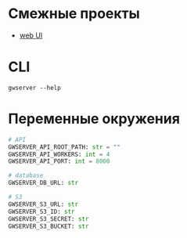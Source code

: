 # Смежные проекты

- [web UI](https://github.com/DramatikMan/MLHL-gradwork-web-UI)

# CLI

```
gwserver --help
```

# Переменные окружения

```python
# API
GWSERVER_API_ROOT_PATH: str = ""
GWSERVER_API_WORKERS: int = 4
GWSERVER_API_PORT: int = 8000

# database
GWSERVER_DB_URL: str

# S3
GWSERVER_S3_URL: str
GWSERVER_S3_ID: str
GWSERVER_S3_SECRET: str
GWSERVER_S3_BUCKET: str
```
